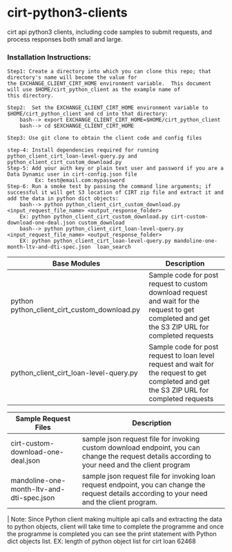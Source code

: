 
# cirt-python3-clients
cirt api python3 clients, including code samples to  submit requests, and process responses both small and large.


### Installation Instructions:

	Step1: Create a directory into which you can clone this repo; that directory's name will become the value for
	the EXCHANGE_CLIENT_CIRT_HOME environment variable.  This document will use $HOME/cirt_python_client as the example name of 
	this directory.
	
	Step2:  Set the EXCHANGE_CLIENT_CIRT_HOME environment variable to $HOME/cirt_python_client and cd into that directory:
		bash--> export EXCHANGE_CLIENT_CIRT_HOME=$HOME/cirt_python_client
		bash--> cd $EXCHANGE_CLIENT_CIRT_HOME

	Step3: Use git clone to obtain the client code and config files 
	
	step-4: Install dependencies required for running python_client_cirt_loan-level-query.py and python_client_cirt_custom_download.py
	Step-5: Add your auth key or plain text user and password if you are a Data Dynamic user in cirt-config.json file
     	     Ex: test@email.com:mypassword
    Step-6: Run a smoke test by passing the command line arguments; if successful it will get S3 location of CIRT zip file and extract it and add the data in python dict objects:
		bash--> python python_client_cirt_custom_download.py <input_request_file_name> <output_response_folder>
		Ex: python python_client_cirt_custom_download.py cirt-custom-download-one-deal.json custom_download
		bash--> python python_client_cirt_loan-level-query.py <input_request_file_name> <output_response_folder>
		EX: python python_client_cirt_loan-level-query.py mandoline-one-month-ltv-and-dti-spec.json  loan_search


| Base Modules | Description |
| --- | --- |
| python python_client_cirt_custom_download.py | Sample code for post request to custom download request and wait for the request to get completed and get the S3 ZIP URL for completed requests|
| python_client_cirt_loan-level-query.py | Sample code for post request to loan level request and wait for the request to get completed and get the S3 ZIP URL for completed requests |


| Sample Request Files | Description |
| --- | --- |
| cirt-custom-download-one-deal.json| sample json request file for invoking custom download endpoint, you can change the request details according to your need and the client program|
| mandoline-one-month-ltv-and-dti-spec.json | sample json request file for invoking loan request endpoint, you can change the request details according to your need and the client program. |
| 
Note: Since Python client making multiple api calls and extracting the data to python objects, client will take time to complete the programme and once the programme is completed you can see the print statement with Python dict objects list.
   EX: length of python object list for cirt loan 62468